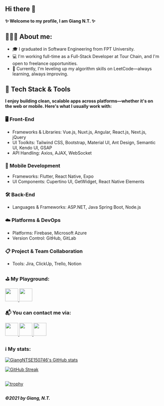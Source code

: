 ## Hi there 👋
**✨ Welcome to my profile, I am Giang N.T. ✨**

## 🙋🏻‍♂️ About me:

- 🎓 I graduated in Software Engineering from FPT University.
- 💻 I'm working full-time as a Full-Stack Developer at Tour Chain, and I'm open to freelance opportunities.
- 🧠 Currently, I'm leveling up my algorithm skills on LeetCode—always learning, always improving.

## 🧰 Tech Stack & Tools
**I enjoy building clean, scalable apps across platforms—whether it's on the web or mobile. Here's what I usually work with:**

### 🖥️ Front-End
- Frameworks & Libraries: Vue.js, Nuxt.js, Angular, React.js, Next.js, jQuery
- UI Toolkits: Tailwind CSS, Bootstrap, Material UI, Ant Design, Semantic UI, Kendo UI, GSAP
- API Handling: Axios, AJAX, WebSocket

### 📱 Mobile Development
- Frameworks: Flutter, React Native, Expo
- UI Components: Cupertino UI, GetWidget, React Native Elements

### 🛠️ Back-End
- Languages & Frameworks: ASP.NET, Java Spring Boot, Node.js

### ☁️ Platforms & DevOps
- Platforms: Firebase, Microsoft Azure
- Version Control: GitHub, GitLab

### 📋 Project & Team Collaboration
- Tools: Jira, ClickUp, Trello, Notion

### ⛳ My Playground:

<div align="left">
  <a href="https://codepen.io/saoranngu" target="blank" rel="noreferrer" title="CodePen">
    <img src="https://edent.github.io/SuperTinyIcons/images/svg/codepen.svg" width="42" class="rounded" />
  </a>
  <a href="https://dev.to/truonggiangne" target="blank" rel="noreferrer" title="CodePen">
    <img src="https://edent.github.io/SuperTinyIcons/images/svg/dev_to.svg" width="42" class="rounded" />
  </a>
</div>

### 📬 You can contact me via:

<div align="left">
  <a  href="mailto:giangntse150746@gmail.com" target="blank" rel="noreferrer" title="Gmail">
    <img src="https://edent.github.io/SuperTinyIcons/images/svg/gmail.svg" width="42" class="rounded" />
  </a>
  <!--   <img width=8 /> -->
  <a  href="https://www.linkedin.com/in/mashimar-2001" target="blank" rel="noreferrer" title="LinkedIn">
    <img src="https://edent.github.io/SuperTinyIcons/images/svg/linkedin.svg" width="42" class="rounded" />
  </a>
  <!--   <img width=8 /> -->
  <a  href="https://www.facebook.com/giang0304" target="blank" rel="noreferrer" title="Facebook">
    <img src="https://edent.github.io/SuperTinyIcons/images/svg/facebook.svg" width="42" class="rounded" />
  </a>
</div>

<!-- [![Top Langs](https://github-readme-stats.vercel.app/api/top-langs/?username=giangntse150746&langs_count=8)](https://github.com/anuraghazra/github-readme-stats) -->

##

### ℹ️ My stats:

[![GiangNTSE150746's GitHub stats](https://github-readme-stats.vercel.app/api?username=giangntse150746&theme=radical)](https://github.com/anuraghazra/github-readme-stats)

[![GitHub Streak](https://streak-stats.demolab.com/?user=giangntse150746&theme=dark)](https://git.io/streak-stats)

##

[![trophy](https://github-profile-trophy.vercel.app/?username=ryo-ma&theme=giangntse150746)](https://github.com/ryo-ma/github-profile-trophy)

##

##### ©2021 by Giang, N.T.
